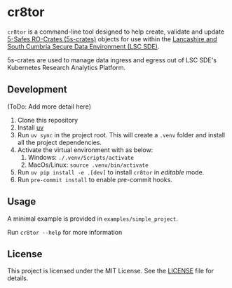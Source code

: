 # cr8tor

`cr8tor` is a command-line tool designed to help create, validate and update [5-Safes RO-Crates (5s-crates)](https://trefx.uk/5s-crate/) objects for use within the [Lancashire and South Cumbria Secure Data Environment (LSC SDE)](https://github.com/lsc-sde).

5s-crates are used to manage data ingress and egress out of LSC SDE's Kubernetes Research Analytics Platform.

## Development

(ToDo: Add more detail here)

1. Clone this repository
2. Install [uv](https://docs.astral.sh/uv/)
3. Run `uv sync` in the project root. This will create a `.venv` folder and install all the project dependencies.
4. Activate the virtual environment with as below:
   1. Windows: `./.venv/Scripts/activate`
   2. MacOs/Linux: `source .venv/bin/activate`
5. Run `uv pip install -e .[dev]` to install `cr8tor` in _editable_ mode.
6. Run `pre-commit install` to enable pre-commit hooks.

## Usage

A minimal example is provided in `examples/simple_project`.

Run `cr8tor --help` for more information

## License

This project is licensed under the MIT License. See the [LICENSE](LICENSE) file for details.
